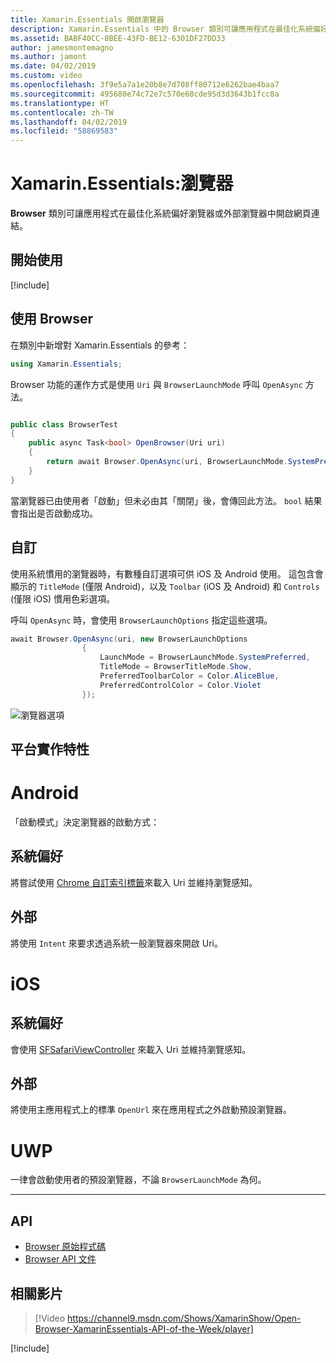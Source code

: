 ```yaml
---
title: Xamarin.Essentials 開啟瀏覽器
description: Xamarin.Essentials 中的 Browser 類別可讓應用程式在最佳化系統偏好瀏覽器或外部瀏覽器中開啟網頁連結。
ms.assetid: BABF40CC-8BEE-43FD-BE12-6301DF27DD33
author: jamesmontemagno
ms.author: jamont
ms.date: 04/02/2019
ms.custom: video
ms.openlocfilehash: 3f9e5a7a1e20b8e7d708ff80712e6262bae4baa7
ms.sourcegitcommit: 495680e74c72e7c570e68cde95d3d3643b1fcc8a
ms.translationtype: HT
ms.contentlocale: zh-TW
ms.lasthandoff: 04/02/2019
ms.locfileid: "58869583"
---
```

# <a name="xamarinessentials-browser"></a>Xamarin.Essentials:瀏覽器

**Browser** 類別可讓應用程式在最佳化系統偏好瀏覽器或外部瀏覽器中開啟網頁連結。

## <a name="get-started"></a>開始使用

[!include[](~/essentials/includes/get-started.md)]

## <a name="using-browser"></a>使用 Browser

在類別中新增對 Xamarin.Essentials 的參考：

```csharp
using Xamarin.Essentials;
```

Browser 功能的運作方式是使用 `Uri` 與 `BrowserLaunchMode` 呼叫 `OpenAsync` 方法。

```csharp

public class BrowserTest
{
    public async Task<bool> OpenBrowser(Uri uri)
    {
        return await Browser.OpenAsync(uri, BrowserLaunchMode.SystemPreferred);
    }
}
```

當瀏覽器已由使用者「啟動」但未必由其「關閉」後，會傳回此方法。  `bool` 結果會指出是否啟動成功。

## <a name="customization"></a>自訂

使用系統慣用的瀏覽器時，有數種自訂選項可供 iOS 及 Android 使用。 這包含會顯示的 `TitleMode` (僅限 Android)，以及 `Toolbar` (iOS 及 Android) 和 `Controls` (僅限 iOS) 慣用色彩選項。 

呼叫 `OpenAsync` 時，會使用 `BrowserLaunchOptions` 指定這些選項。

```csharp
await Browser.OpenAsync(uri, new BrowserLaunchOptions
                {
                    LaunchMode = BrowserLaunchMode.SystemPreferred,
                    TitleMode = BrowserTitleMode.Show,
                    PreferredToolbarColor = Color.AliceBlue,
                    PreferredControlColor = Color.Violet
                });
```

![瀏覽器選項](images/browser-options.png)

## <a name="platform-implementation-specifics"></a>平台實作特性

# [<a name="android"></a>Android](#tab/android)

「啟動模式」決定瀏覽器的啟動方式：

## <a name="system-preferred"></a>系統偏好

將嘗試使用 [Chrome 自訂索引標籤](https://developer.chrome.com/multidevice/android/customtabs)來載入 Uri 並維持瀏覽感知。

## <a name="external"></a>外部

將使用 `Intent` 來要求透過系統一般瀏覽器來開啟 Uri。

# [<a name="ios"></a>iOS](#tab/ios)

## <a name="system-preferred"></a>系統偏好

會使用 [SFSafariViewController](xref:SafariServices.SFSafariViewController) 來載入 Uri 並維持瀏覽感知。

## <a name="external"></a>外部

將使用主應用程式上的標準 `OpenUrl` 來在應用程式之外啟動預設瀏覽器。

# [<a name="uwp"></a>UWP](#tab/uwp)

一律會啟動使用者的預設瀏覽器，不論 `BrowserLaunchMode` 為何。

--------------

## <a name="api"></a>API

- [Browser 原始程式碼](https://github.com/xamarin/Essentials/tree/master/Xamarin.Essentials/Browser)
- [Browser API 文件](xref:Xamarin.Essentials.Browser)

## <a name="related-video"></a>相關影片

> [!Video https://channel9.msdn.com/Shows/XamarinShow/Open-Browser-XamarinEssentials-API-of-the-Week/player]

[!include[](~/essentials/includes/xamarin-show-essentials.md)]

